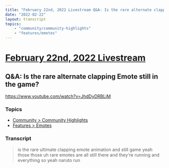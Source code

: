 ```yaml
---
title: "February 22nd, 2022 Livestream Q&A: Is the rare alternate clapping Emote still in the game?"
date: "2022-02-22"
layout: transcript
topics:
    - "community/community-highlights"
    - "features/emotes"
---
```

# [February 22nd, 2022 Livestream](../2022-02-22.md)
## Q&A: Is the rare alternate clapping Emote still in the game?
https://www.youtube.com/watch?v=JhdDyDRBLjM

### Topics
* [Community > Community Highlights](../topics/community/community-highlights.md)
* [Features > Emotes](../topics/features/emotes.md)

### Transcript

> is the rare ultimate clapping emote animation and still game yeah those those uh rare emotes are all still there and they're running and everything so yeah naruto run
